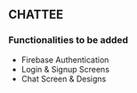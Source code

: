 ## CHATTEE

### Functionalities to be added

- Firebase Authentication
- Login & Signup Screens
- Chat Screen & Designs
